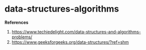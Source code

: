 # data-structures-algorithms

**References**
1. https://www.techiedelight.com/data-structures-and-algorithms-problems/
2. https://www.geeksforgeeks.org/data-structures/?ref=shm
